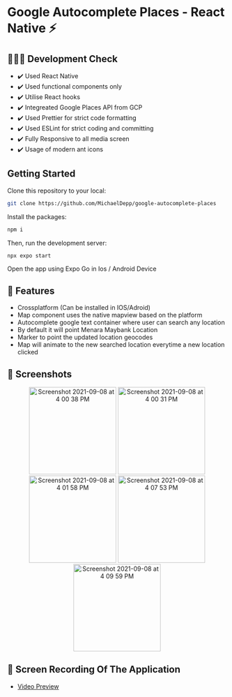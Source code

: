 # Google Autocomplete Places - React Native ⚡

## 🔋🙆‍♂️ Development Check

- ✔️ Used React Native
- ✔️ Used functional components only
- ✔️ Utilise React hooks
- ✔️ Integreated Google Places API from GCP
- ✔️ Used Prettier for strict code formatting
- ✔️ Used ESLint for strict coding and committing
- ✔️ Fully Responsive to all media screen
- ✔️ Usage of modern ant icons

## Getting Started

Clone this repository to your local:

```bash
git clone https://github.com/MichaelDepp/google-autocomplete-places
```

Install the packages:

```bash
npm i
```

Then, run the development server:

```bash
npx expo start
```

Open the app using Expo Go in Ios / Android Device

## 🔎 Features

- Crossplatform (Can be installed in IOS/Adroid)
- Map component uses the native mapview based on the platform
- Autocomplete google text container where user can search any location
- By default it will point Menara Maybank Location
- Marker to point the updated location geocodes
- Map will animate to the new searched location everytime a new location clicked

## 📸 Screenshots

<p align="center">
  <img width="200" alt="Screenshot 2021-09-08 at 4 00 38 PM" src="https://github.com/MichaelDepp/google-autocomplete-places/assets/11750694/9b530f72-84c0-436d-8d2e-9622fff15817">
  <img width="200" alt="Screenshot 2021-09-08 at 4 00 31 PM" src="https://github.com/MichaelDepp/google-autocomplete-places/assets/11750694/2134b0cd-2a89-444b-9aed-9904fc680fb7">
<img width="200" alt="Screenshot 2021-09-08 at 4 01 58 PM" src="https://github.com/MichaelDepp/google-autocomplete-places/assets/11750694/47db59ff-b7fc-4e67-9673-ce595a9cfad9">
<img width="200" alt="Screenshot 2021-09-08 at 4 07 53 PM" src="https://github.com/MichaelDepp/google-autocomplete-places/assets/11750694/b4c9ba4d-d9db-4f9e-919d-65d17d191255">
  <img width="200" alt="Screenshot 2021-09-08 at 4 09 59 PM" src="https://github.com/MichaelDepp/google-autocomplete-places/assets/11750694/70e20ea6-46d4-409b-aee5-91507d2b8cc2">
</p>

## 🎥 Screen Recording Of The Application

- [Video Preview](https://drive.google.com/file/d/1aGAkaApm7CEEjmPrJTz3GDz-wp4rmFkK/view?usp=sharing)
